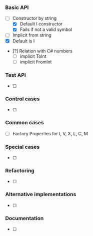 ### Basic API
- [ ] Constructor by string
  - [x] Default I constructor
  - [x] Fails if not a valid symbol
- [ ] Implicit from string
- [x] Default is I
- [?] Relation with C# numbers
  - [ ] implicit ToInt
  - [ ] implicit FromInt

### Test API
- [ ] 

### Control cases
- [ ] 

### Common cases 
- [ ] Factory Properties for I, V, X, L, C, M

### Special cases
- [ ] 

### Refactoring
- [ ]

### Alternative implementations
- [ ]  
    
### Documentation
- [ ] 
